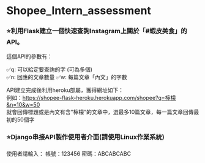 # Shopee_Intern_assessment
<h3>⭐利用Flask建立一個快速查詢Instagram上關於「#蝦皮美食」的API。</h3>

這個API的參數有：

✅q: 可以給定要查詢的字 (可為多個)  
✅n: 回應的文章數量
✅w: 每篇文章「內文」的字數

API建立完成後利用heroku部屬，獲得網址如下：  
例如：https://shopee-flask-heroku.herokuapp.com/shopee?q=檸檬&n=10&w=50  
就會回傳標題或是內文有含"檸檬"的文章中，選最多10篇文章，每一篇文章回傳最初的50個字      


<h3>⭐Django串接API製作使用者介面(請使用Linux作業系統)</h3>

使用者請輸入：
帳號：123456
密碼：ABCABCABC

